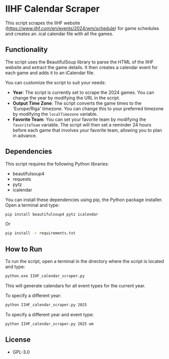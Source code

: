 # IIHF Calendar Scraper

This script scrapes the IIHF website (https://www.iihf.com/en/events/2024/wm/schedule) for game schedules and creates an .ical calendar file with all the games.

## Functionality

The script uses the BeautifulSoup library to parse the HTML of the IIHF website and extract the game details. It then creates a calendar event for each game and adds it to an iCalendar file.

You can customize the script to suit your needs:

- **Year**: The script is currently set to scrape the 2024 games. You can change the year by modifying the URL in the script.
- **Output Time Zone**: The script converts the game times to the 'Europe/Riga' timezone. You can change this to your preferred timezone by modifying the `localTimezone` variable.
- **Favorite Team**: You can set your favorite team by modifying the `favoriteTeam` variable. The script will then set a reminder 24 hours before each game that involves your favorite team, allowing you to plan in advance.

## Dependencies

This script requires the following Python libraries:

- beautifulsoup4
- requests
- pytz
- icalendar

You can install these dependencies using pip, the Python package installer. Open a terminal and type:

```bash
pip install beautifulsoup4 pytz icalendar
```

Or

```bash
pip install -r requirements.txt
```

## How to Run

To run the script, open a terminal in the directory where the script is located and type:

```bash
python.exe IIHF_calendar_scraper.py
```

This will generate calendars for all event types for the current year.

To specify a different year:

```bash
python IIHF_calendar_scraper.py 2025
```

To specify a different year and event type:

```bash
python IIHF_calendar_scraper.py 2025 wm
```

## License
  - GPL-3.0

